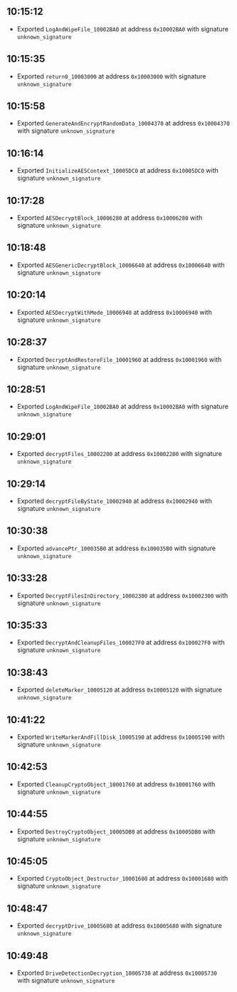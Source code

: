 
## 10:15:12
- Exported `LogAndWipeFile_10002BA0` at address `0x10002BA0` with signature `unknown_signature`

## 10:15:35
- Exported `return0_10003000` at address `0x10003000` with signature `unknown_signature`

## 10:15:58
- Exported `GenerateAndEncryptRandomData_10004370` at address `0x10004370` with signature `unknown_signature`

## 10:16:14
- Exported `InitializeAESContext_10005DC0` at address `0x10005DC0` with signature `unknown_signature`

## 10:17:28
- Exported `AESDecryptBlock_10006280` at address `0x10006280` with signature `unknown_signature`

## 10:18:48
- Exported `AESGenericDecryptBlock_10006640` at address `0x10006640` with signature `unknown_signature`

## 10:20:14
- Exported `AESDecryptWithMode_10006940` at address `0x10006940` with signature `unknown_signature`

## 10:28:37
- Exported `DecryptAndRestoreFile_10001960` at address `0x10001960` with signature `unknown_signature`

## 10:28:51
- Exported `LogAndWipeFile_10002BA0` at address `0x10002BA0` with signature `unknown_signature`

## 10:29:01
- Exported `decryptFiles_10002200` at address `0x10002200` with signature `unknown_signature`

## 10:29:14
- Exported `decryptFileByState_10002940` at address `0x10002940` with signature `unknown_signature`

## 10:30:38
- Exported `advancePtr_100035B0` at address `0x100035B0` with signature `unknown_signature`

## 10:33:28
- Exported `DecryptFilesInDirectory_10002300` at address `0x10002300` with signature `unknown_signature`

## 10:35:33
- Exported `DecryptAndCleanupFiles_100027F0` at address `0x100027F0` with signature `unknown_signature`

## 10:38:43
- Exported `deleteMarker_10005120` at address `0x10005120` with signature `unknown_signature`

## 10:41:22
- Exported `WriteMarkerAndFillDisk_10005190` at address `0x10005190` with signature `unknown_signature`

## 10:42:53
- Exported `CleanupCryptoObject_10001760` at address `0x10001760` with signature `unknown_signature`

## 10:44:55
- Exported `DestroyCryptoObject_10005DB0` at address `0x10005DB0` with signature `unknown_signature`

## 10:45:05
- Exported `CryptoObject_Destructor_10001680` at address `0x10001680` with signature `unknown_signature`

## 10:48:47
- Exported `decryptDrive_10005680` at address `0x10005680` with signature `unknown_signature`

## 10:49:48
- Exported `DriveDetectionDecryption_10005730` at address `0x10005730` with signature `unknown_signature`
